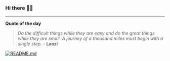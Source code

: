 ### Hi there 👋🏻


---

**Quote of the day**

> *Do the difficult things while they are easy and do the great things while they are small. A journey of a thousand miles must begin with a single step.* - **Laozi** 

[![README.md](https://github.com/marcolovazzano/marcolovazzano/actions/workflows/readme.yml/badge.svg?branch=main)](https://github.com/marcolovazzano/marcolovazzano/actions/workflows/readme.yml)
